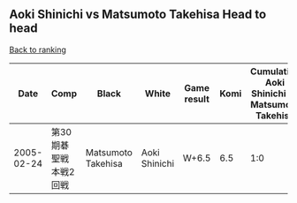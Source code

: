 ## Aoki Shinichi vs Matsumoto Takehisa Head to head

[Back to ranking](../../index.md)




| **Date** | **Comp** | **Black** | **White** | **Game result** | **Komi** | **Cumulative Aoki Shinichi vs Matsumoto Takehisa** | **Aoki Shinichi streak** | **Matsumoto Takehisa streak** | 
| --- | --- | --- | --- | --- | --- | --- | --- | --- |
| 2005-02-24 | 第30期碁聖戦本戦2回戦 | Matsumoto Takehisa | Aoki Shinichi | W+6.5 | 6.5 | 1:0 | 1 | 0 |




